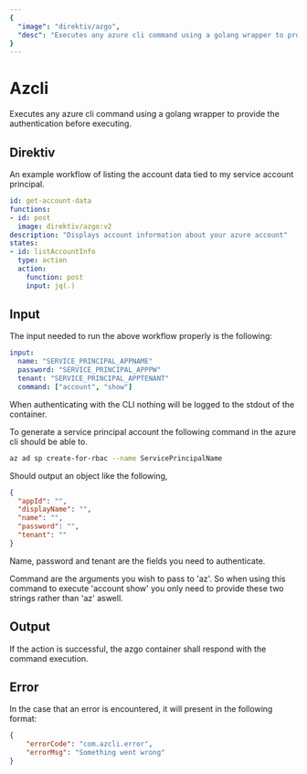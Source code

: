 ```yaml
---
{
  "image": "direktiv/azgo",
  "desc": "Executes any azure cli command using a golang wrapper to provide the authentication before executing."
}
---
```


# Azcli

Executes any azure cli command using a golang wrapper to provide the authentication before executing.

## Direktiv

An example workflow of listing the account data tied to my service account principal.

```yaml
id: get-account-data
functions:
- id: post
  image: direktiv/azgo:v2
description: "Displays account information about your azure account"
states:
- id: listAccountInfo
  type: action
  action:
    function: post
    input: jq(.)
```

## Input

The input needed to run the above workflow properly is the following:

```yaml
input:
  name: "SERVICE_PRINCIPAL_APPNAME"
  password: "SERVICE_PRINCIPAL_APPPW"
  tenant: "SERVICE_PRINCIPAL_APPTENANT"
  command: ["account", "show"]
```
When authenticating with the CLI nothing will be logged to the stdout of the container.

To generate a service principal account the following command in the azure cli should be able to.

```sh
az ad sp create-for-rbac --name ServicePrincipalName
```

Should output an object like the following,

```json
{
  "appId": "",
  "displayName": "",
  "name": "",
  "password": "",
  "tenant": ""
}
```

Name, password and tenant are the fields you need to authenticate.

Command are the arguments you wish to pass to 'az'. So when using this command to execute 'account show' you only need to provide these two strings rather than 'az' aswell.

## Output

If the action is successful, the azgo container shall respond with the command execution.

## Error

In the case that an error is encountered, it will present in the following format:

```json
{
    "errorCode": "com.azcli.error",
    "errorMsg": "Something went wrong"
}
```
